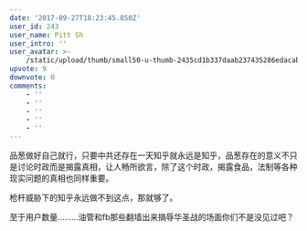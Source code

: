 ```yaml
---
date: '2017-09-27T18:23:45.850Z'
user_id: 243
user_name: Pitt Sh
user_intro: ''
user_avatar: >-
    /static/upload/thumb/small50-u-thumb-2435cd1b337daab237435286edacabec2ef4b40b18f.png
upvote: 9
downvote: 0
comments:
    - ''
    - ''
    - ''
    - ''
    - ''
---
```


品葱做好自己就行，只要中共还存在一天知乎就永远是知乎，品葱存在的意义不只是讨论时政而是揭露真相，让人畅所欲言，除了这个时政，揭露食品，法制等各种现实问题的真相也同样重要。

枪杆威胁下的知乎永远做不到这点，那就够了。

至于用户数量………油管和fb那些翻墙出来搞辱华圣战的场面你们不是没见过吧？

